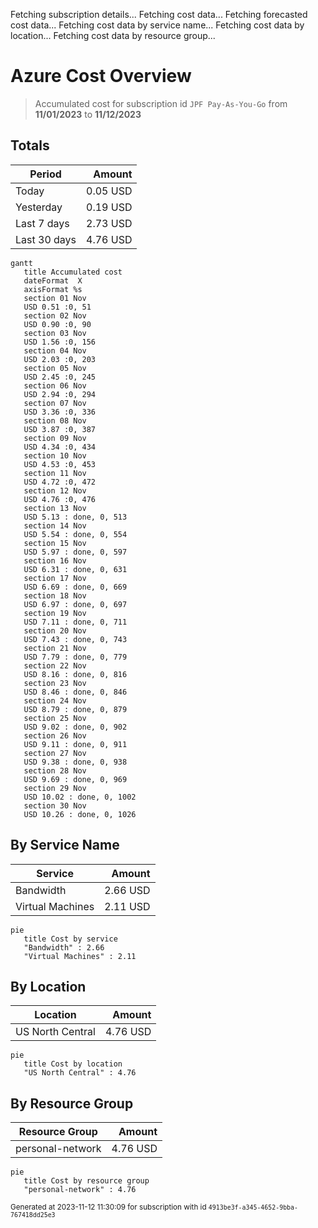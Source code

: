 Fetching subscription details...
Fetching cost data...
Fetching forecasted cost data...
Fetching cost data by service name...
Fetching cost data by location...
Fetching cost data by resource group...
# Azure Cost Overview

> Accumulated cost for subscription id `JPF Pay-As-You-Go` from **11/01/2023** to **11/12/2023**

## Totals

|Period|Amount|
|---|---:|
|Today|0.05 USD|
|Yesterday|0.19 USD|
|Last 7 days|2.73 USD|
|Last 30 days|4.76 USD|

```mermaid
gantt
   title Accumulated cost
   dateFormat  X
   axisFormat %s
   section 01 Nov
   USD 0.51 :0, 51
   section 02 Nov
   USD 0.90 :0, 90
   section 03 Nov
   USD 1.56 :0, 156
   section 04 Nov
   USD 2.03 :0, 203
   section 05 Nov
   USD 2.45 :0, 245
   section 06 Nov
   USD 2.94 :0, 294
   section 07 Nov
   USD 3.36 :0, 336
   section 08 Nov
   USD 3.87 :0, 387
   section 09 Nov
   USD 4.34 :0, 434
   section 10 Nov
   USD 4.53 :0, 453
   section 11 Nov
   USD 4.72 :0, 472
   section 12 Nov
   USD 4.76 :0, 476
   section 13 Nov
   USD 5.13 : done, 0, 513
   section 14 Nov
   USD 5.54 : done, 0, 554
   section 15 Nov
   USD 5.97 : done, 0, 597
   section 16 Nov
   USD 6.31 : done, 0, 631
   section 17 Nov
   USD 6.69 : done, 0, 669
   section 18 Nov
   USD 6.97 : done, 0, 697
   section 19 Nov
   USD 7.11 : done, 0, 711
   section 20 Nov
   USD 7.43 : done, 0, 743
   section 21 Nov
   USD 7.79 : done, 0, 779
   section 22 Nov
   USD 8.16 : done, 0, 816
   section 23 Nov
   USD 8.46 : done, 0, 846
   section 24 Nov
   USD 8.79 : done, 0, 879
   section 25 Nov
   USD 9.02 : done, 0, 902
   section 26 Nov
   USD 9.11 : done, 0, 911
   section 27 Nov
   USD 9.38 : done, 0, 938
   section 28 Nov
   USD 9.69 : done, 0, 969
   section 29 Nov
   USD 10.02 : done, 0, 1002
   section 30 Nov
   USD 10.26 : done, 0, 1026
```

## By Service Name

|Service|Amount|
|---|---:|
|Bandwidth|2.66 USD|
|Virtual Machines|2.11 USD|

```mermaid
pie
   title Cost by service
   "Bandwidth" : 2.66
   "Virtual Machines" : 2.11
```

## By Location

|Location|Amount|
|---|---:|
|US North Central|4.76 USD|

```mermaid
pie
   title Cost by location
   "US North Central" : 4.76
```

## By Resource Group

|Resource Group|Amount|
|---|---:|
|personal-network|4.76 USD|

```mermaid
pie
   title Cost by resource group
   "personal-network" : 4.76
```

<sup>Generated at 2023-11-12 11:30:09 for subscription with id `4913be3f-a345-4652-9bba-767418dd25e3`</sup>
